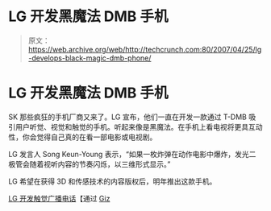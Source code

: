 # LG 开发黑魔法 DMB 手机

> 原文：<https://web.archive.org/web/http://techcrunch.com:80/2007/04/25/lg-develops-black-magic-dmb-phone/>

# LG 开发黑魔法 DMB 手机

SK 那些疯狂的手机厂商又来了。LG 宣布，他们一直在开发一款通过 T-DMB 吸引用户听觉、视觉和触觉的手机。听起来像是黑魔法。在手机上看电视将更具互动性，你会觉得自己真的在看一部电影或电视剧。

LG 发言人 Song Keun-Young 表示，“如果一枚炸弹在动作电影中爆炸，发光二极管会随着视听内容的节奏闪烁，以三维形式显示。”

LG 希望在获得 3D 和传感技术的内容版权后，明年推出这款手机。

[LG 开发触觉广播电话](https://web.archive.org/web/20210123021038/http://www.physorg.com/news96610101.html)【通过 [Giz](https://web.archive.org/web/20210123021038/http://gizmodo.com/gadgets/cellphones/lg-develops-phone-with-3d-and-tactile-feedba+omfgvirtualphonesex-255085.php)
